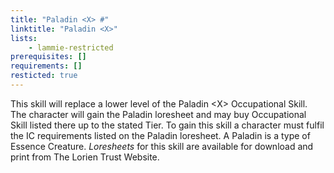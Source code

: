 ```yaml
---
title: "Paladin <X> #"
linktitle: "Paladin <X>"
lists:
    - lammie-restricted
prerequisites: []
requirements: []
resticted: true
---
```

This skill will replace a lower level of the Paladin \<X> Occupational Skill. The character will gain the Paladin loresheet and may buy Occupational Skill listed there up to the stated Tier. To gain this skill a character must fulfil the IC requirements listed on the Paladin loresheet. A Paladin is a type of Essence Creature. _Loresheets_ for this skill are available for download and print from The Lorien Trust Website.